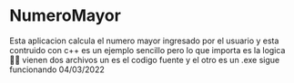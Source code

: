 # NumeroMayor
Esta aplicacion calcula el numero mayor ingresado por el usuario y esta contruido con c++
es un ejemplo sencillo pero lo que importa es la logica 🤷‍♂️
vienen dos archivos un es el codigo fuente y el otro es un .exe
sigue funcionando 04/03/2022
